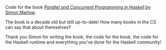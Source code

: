 Code for the book [ *Parallel and Concurrent Programming in Haskell* by Simon Marlow](https://simonmar.github.io/pages/pcph.html).

The book is a decade old but still up-to-date! How many books in the CS can say that about themselves?

Thank you Simon for writing the book, the code for the book, the code for the Haskell runtime and everything you've done for the Haskell community!
